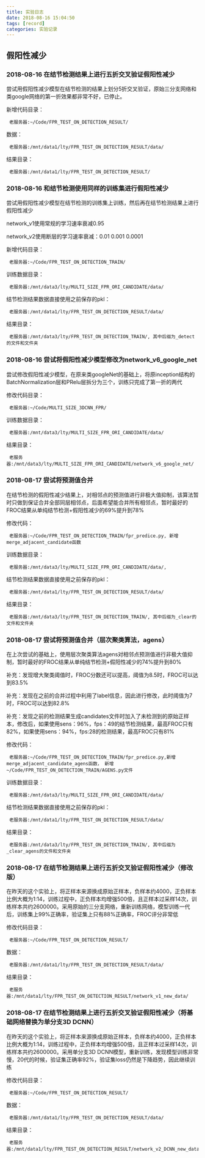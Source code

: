 ```yaml
---
title: 实验日志
date: 2018-08-16 15:04:50
tags: [record]
categories: 实验记录
---
```


## 假阳性减少

### 2018-08-16 在结节检测结果上进行五折交叉验证假阳性减少
尝试用假阳性减少模型在结节检测的结果上划分5折交叉验证，原始三分支网络和类google网络的第一折效果都非常不好，已停止。

新增代码目录：

     老服务器:~/Code/FPR_TEST_ON_DETECTION_RESULT/

数据：

     老服务器:/mnt/data1/lty/FPR_TEST_ON_DETECTION_RESULT/data/

结果目录：

     老服务器:/mnt/data1/lty/FPR_TEST_ON_DETECTION_RESULT/


### 2018-08-16 和结节检测使用同样的训练集进行假阳性减少
尝试用假阳性减少模型在结节检测的训练集上训练，然后再在结节检测结果上进行假阳性减少

network_v1使用常规的学习速率衰减0.95

network_v2使用断层的学习速率衰减：0.01 0.001 0.0001

新增代码目录：

     老服务器:~/Code/FPR_TEST_ON_DETECTION_TRAIN/

训练数据目录：

     老服务器:/mnt/data3/lty/MULTI_SIZE_FPR_ORI_CANDIDATE/data/

结节检测结果数据直接使用之前保存的pkl：

     老服务器:/mnt/data1/lty/FPR_TEST_ON_DETECTION_RESULT/data/

结果目录：

     老服务器:/mnt/data3/lty/FPR_TEST_ON_DETECTION_TRAIN/, 其中后缀为_detect的文件和文件夹

### 2018-08-16 尝试将假阳性减少模型修改为network_v6_google_net
尝试修改假阳性减少模型，在原来类googleNet的基础上，将原inception结构的BatchNormalization层和PRelu层拆分为三个，训练只完成了第一折的两代

修改代码目录：

     老服务器:~/Code/MULTI_SIZE_3DCNN_FPR/

训练数据目录：

     老服务器:/mnt/data3/lty/MULTI_SIZE_FPR_ORI_CANDIDATE/data/

结果目录：

     老服务器:/mnt/data3/lty/MULTI_SIZE_FPR_ORI_CANDIDATE/network_v6_google_net/

### 2018-08-17 尝试将预测值合并
在结节检测的假阳性减少结果上，对相邻点的预测值进行非极大值抑制，该算法暂时只做到保证合并全部同层相邻点，后面希望能合并所有相邻点，暂时最好的FROC结果从单纯结节检测+假阳性减少的69%提升到78%

修改代码：

     老服务器:~/Code/FPR_TEST_ON_DETECTION_TRAIN/fpr_predice.py, 新增merge_adjacent_candidate函数

训练数据目录：

     老服务器:/mnt/data3/lty/MULTI_SIZE_FPR_ORI_CANDIDATE/data/,

结节检测结果数据直接使用之前保存的pkl：

     老服务器:/mnt/data1/lty/FPR_TEST_ON_DETECTION_RESULT/data/

结果目录：

     老服务器:/mnt/data3/lty/FPR_TEST_ON_DETECTION_TRAIN/, 其中后缀为_clear的文件和文件夹

### 2018-08-17 尝试将预测值合并（层次聚类算法，agens）
在上次尝试的基础上，使用层次聚类算法agens对相邻点预测值进行非极大值抑制，暂时最好的FROC结果从单纯结节检测+假阳性减少的74%提升到80%

补充：发现增大聚类阈值时，FROC分数还可以提高，阈值为8.5时，FROC可以达到83.5%

补充：发现在之前的合并过程中利用了label信息，因此进行修改，此时阈值为7时，FROC可以达到82.8%

补充：发现之前的检测结果生成candidates文件时加入了未检测到的原始正样本，修改后，如果使用sens：96%，fps：49的结节检测结果，最高FROC只有82%，如果使用sens：94%，fps:28的检测结果，最高FROC只有81%

修改代码：

     老服务器:~/Code/FPR_TEST_ON_DETECTION_TRAIN/fpr_predice.py,新增merge_adjacent_candidate_agens函数， 新增~/Code/FPR_TEST_ON_DETECTION_TRAIN/AGENS.py文件

训练数据目录：

     老服务器:/mnt/data3/lty/MULTI_SIZE_FPR_ORI_CANDIDATE/data/

结节检测结果数据直接使用之前保存的pkl：

     老服务器:/mnt/data1/lty/FPR_TEST_ON_DETECTION_RESULT/data/

结果目录：

     老服务器:/mnt/data3/lty/FPR_TEST_ON_DETECTION_TRAIN/, 其中后缀为_clear_agens的文件和文件夹

### 2018-08-17 在结节检测结果上进行五折交叉验证假阳性减少（修改版）
在昨天的这个实验上，将正样本来源换成原始正样本，负样本约4000，正负样本比例大概为1:14，训练过程中，正负样本均增强500倍，且正样本过采样14次，训练样本共约2600000。采用原始的三分支网络，重新训练网络，模型训练一代后，训练集上99%正确率，验证集上只有88%正确率，FROC评分非常低

修改代码目录：

     老服务器:~/Code/FPR_TEST_ON_DETECTION_RESULT/

数据：

     老服务器:/mnt/data1/lty/FPR_TEST_ON_DETECTION_RESULT/data/

结果目录：

     老服务器:/mnt/data1/lty/FPR_TEST_ON_DETECTION_RESULT/network_v1_new_data/

### 2018-08-17 在结节检测结果上进行五折交叉验证假阳性减少（将基础网络替换为单分支3D DCNN）
在昨天的这个实验上，将正样本来源换成原始正样本，负样本约4000，正负样本比例大概为1:14，训练过程中，正负样本均增强500倍，且正样本过采样14次，训练样本共约2600000。采用单分支3D DCNN模型，重新训练，发现模型训练非常慢，20代的时候，验证集正确率92%，验证集loss仍然是下降趋势，因此继续训练

修改代码目录：

     老服务器:~/Code/FPR_TEST_ON_DETECTION_RESULT/

数据：

     老服务器:/mnt/data1/lty/FPR_TEST_ON_DETECTION_RESULT/data/

结果目录：

     老服务器:/mnt/data1/lty/FPR_TEST_ON_DETECTION_RESULT/network_v2_DCNN_new_data/